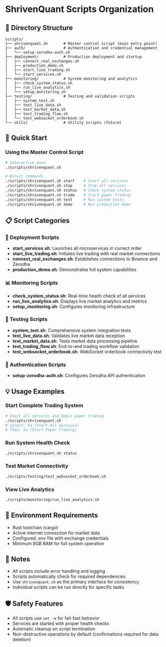 # ShrivenQuant Scripts Organization

## 📁 Directory Structure

```
scripts/
├── shrivenquant.sh       # Master control script (main entry point)
├── auth/                 # Authentication and credential management
│   └── setup-zerodha-auth.sh
├── deployment/           # Production deployment and startup
│   ├── connect_real_exchanges.sh
│   ├── production_demo.sh
│   ├── start_live_trading.sh
│   └── start_services.sh
├── monitoring/           # System monitoring and analytics
│   ├── check_system_status.sh
│   ├── run_live_analytics.sh
│   └── setup_monitoring.sh
├── testing/              # Testing and validation scripts
│   ├── system_test.sh
│   ├── test_live_data.sh
│   ├── test_market_data.sh
│   ├── test_trading_flow.sh
│   └── test_websocket_orderbook.sh
└── utils/                # Utility scripts (future)
```

## 🚀 Quick Start

### Using the Master Control Script

```bash
# Interactive menu
./scripts/shrivenquant.sh

# Direct commands
./scripts/shrivenquant.sh start    # Start all services
./scripts/shrivenquant.sh stop     # Stop all services
./scripts/shrivenquant.sh status   # Check system status
./scripts/shrivenquant.sh trade    # Start paper trading
./scripts/shrivenquant.sh test     # Run system tests
./scripts/shrivenquant.sh demo     # Run production demo
```

## 📋 Script Categories

### 🚀 Deployment Scripts
- **start_services.sh**: Launches all microservices in correct order
- **start_live_trading.sh**: Initiates live trading with real market connections
- **connect_real_exchanges.sh**: Establishes connections to Binance and Zerodha
- **production_demo.sh**: Demonstrates full system capabilities

### 📊 Monitoring Scripts
- **check_system_status.sh**: Real-time health check of all services
- **run_live_analytics.sh**: Displays live market analytics and metrics
- **setup_monitoring.sh**: Configures monitoring infrastructure

### 🧪 Testing Scripts
- **system_test.sh**: Comprehensive system integration tests
- **test_live_data.sh**: Validates live market data reception
- **test_market_data.sh**: Tests market data processing pipeline
- **test_trading_flow.sh**: End-to-end trading workflow validation
- **test_websocket_orderbook.sh**: WebSocket orderbook connectivity test

### 🔐 Authentication Scripts
- **setup-zerodha-auth.sh**: Configures Zerodha API authentication

## 💡 Usage Examples

### Start Complete Trading System
```bash
# Start all services and begin paper trading
./scripts/shrivenquant.sh
# Select: 1a (Start All Services)
# Then: 5a (Start Paper Trading)
```

### Run System Health Check
```bash
./scripts/shrivenquant.sh status
```

### Test Market Connectivity
```bash
./scripts/testing/test_websocket_orderbook.sh
```

### View Live Analytics
```bash
./scripts/monitoring/run_live_analytics.sh
```

## 🔧 Environment Requirements

- Rust toolchain (cargo)
- Active internet connection for market data
- Configured .env file with exchange credentials
- Minimum 8GB RAM for full system operation

## 📝 Notes

- All scripts include error handling and logging
- Scripts automatically check for required dependencies
- Use `shrivenquant.sh` as the primary interface for consistency
- Individual scripts can be run directly for specific tasks

## 🛡️ Safety Features

- All scripts use `set -e` for fail-fast behavior
- Services are started with proper health checks
- Automatic cleanup on script termination
- Non-destructive operations by default (confirmations required for data deletion)